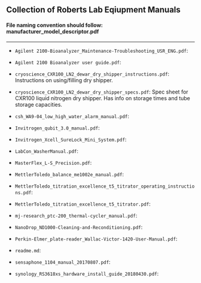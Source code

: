 ## Collection of Roberts Lab Eqiupment Manuals

#### File naming convention should follow: manufacturer_model_descriptor.pdf

---


- `Agilent 2100-Bioanalyzer_Maintenance-Troubleshooting_USR_ENG.pdf`:

- `Agilent 2100 Bioanalyzer user guide.pdf`:

- `cryoscience_CXR100_LN2_dewar_dry_shipper_instructions.pdf`: Instructions on using/filling dry shipper.

- `cryoscience_CXR100_LN2_dewar_dry_shipper_specs.pdf`: Spec sheet for CXR100 liquid nitrogen dry shipper. Has info on storage times and tube storage capacities.

- `csh_WA9-04_low_high_water_alarm_manual.pdf`:

- `Invitrogen_qubit_3.0_manual.pdf`:

- `Invitrogen_Xcell_SureLock_Mini_System.pdf`:

- `LabCon_WasherManual.pdf`:

- `MasterFlex_L-S_Precision.pdf`:

- `MettlerToledo_balance_me1002e_manual.pdf`:

- `MettlerToledo_titration_excellence_t5_titrator_operating_instructions.pdf`:

- `MettlerToledo_titration_excellence_t5_titrator.pdf`:

- `mj-research_ptc-200_thermal-cycler_manual.pdf`:

- `NanoDrop_ND1000-Cleaning-and-Reconditioning.pdf`:

- `Perkin-Elmer_plate-reader_Wallac-Victor-1420-User-Manual.pdf`:

- `readme.md`:

- `sensaphone_1104_manual_20170807.pdf`:

- `synology_RS3618xs_hardware_install_guide_20180430.pdf`:
